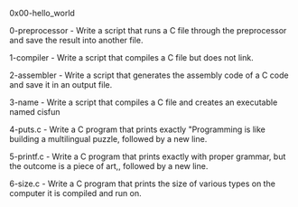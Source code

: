 0x00-hello_world

0-preprocessor - Write a script that runs a C file through the preprocessor and save the result into another file.

1-compiler - Write a script that compiles a C file but does not link.

2-assembler - Write a script that generates the assembly code of a C code and save it in an output file.

3-name - Write a script that compiles a C file and creates an executable named cisfun

4-puts.c - Write a C program that prints exactly "Programming is like building a multilingual puzzle, followed by a new line.

5-printf.c - Write a C program that prints exactly with proper grammar, but the outcome is a piece of art,, followed by a new line.

6-size.c - Write a C program that prints the size of various types on the computer it is compiled and run on.

